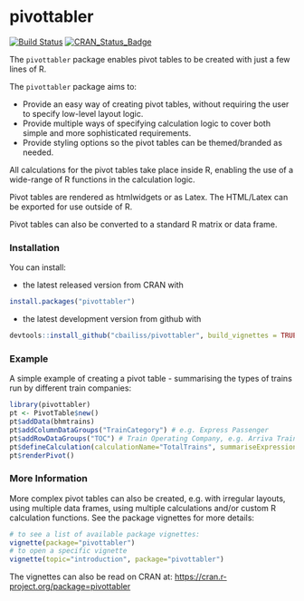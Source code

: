 pivottabler
================

[![Build Status](https://travis-ci.org/cbailiss/pivottabler.svg?branch=master)](https://travis-ci.org/cbailiss/pivottabler) [![CRAN\_Status\_Badge](http://www.r-pkg.org/badges/version/pivottabler)](http://cran.r-project.org/package=pivottabler)

The `pivottabler` package enables pivot tables to be created with just a few lines of R.

The `pivottabler` package aims to:

-   Provide an easy way of creating pivot tables, without requiring the user to specify low-level layout logic.
-   Provide multiple ways of specifying calculation logic to cover both simple and more sophisticated requirements.
-   Provide styling options so the pivot tables can be themed/branded as needed.

All calculations for the pivot tables take place inside R, enabling the use of a wide-range of R functions in the calculation logic.

Pivot tables are rendered as htmlwidgets or as Latex. The HTML/Latex can be exported for use outside of R.

Pivot tables can also be converted to a standard R matrix or data frame.

### Installation

You can install:

-   the latest released version from CRAN with

``` r
install.packages("pivottabler")
```

-   the latest development version from github with

``` r
devtools::install_github("cbailiss/pivottabler", build_vignettes = TRUE)
```

### Example

A simple example of creating a pivot table - summarising the types of trains run by different train companies:

``` r
library(pivottabler)
pt <- PivotTable$new()
pt$addData(bhmtrains)
pt$addColumnDataGroups("TrainCategory") # e.g. Express Passenger
pt$addRowDataGroups("TOC") # Train Operating Company, e.g. Arriva Trains Wales
pt$defineCalculation(calculationName="TotalTrains", summariseExpression="n()")
pt$renderPivot()
```

### More Information

More complex pivot tables can also be created, e.g. with irregular layouts, using multiple data frames, using multiple calculations and/or custom R calculation functions. See the package vignettes for more details:

``` r
# to see a list of available package vignettes:
vignette(package="pivottabler")
# to open a specific vignette
vignette(topic="introduction", package="pivottabler")
```

The vignettes can also be read on CRAN at: <https://cran.r-project.org/package=pivottabler>
